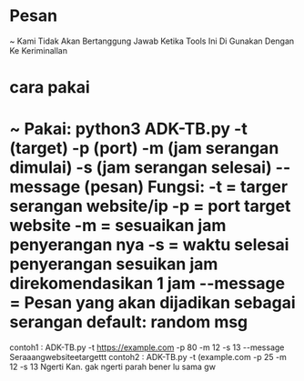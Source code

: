 # Pesan

~ Kami Tidak Akan Bertanggung Jawab Ketika Tools Ini Di Gunakan Dengan Ke Keriminallan

# cara pakai
~ Pakai: 
python3 ADK-TB.py -t (target) -p (port) -m (jam serangan dimulai) -s (jam serangan selesai) --message (pesan)
Fungsi:
-t = targer serangan website/ip
-p = port target website
-m = sesuaikan jam penyerangan nya
-s = waktu selesai penyerangan sesuikan jam direkomendasikan 1 jam
--message = Pesan yang akan dijadikan sebagai serangan default: random msg
=================================
contoh1 : ADK-TB.py -t https://example.com -p 80 -m 12 -s 13 --message Seraaangwebsiteetargettt
contoh2 : ADK-TB.py -t (example.com -p 25 -m 12 -s 13
Ngerti Kan. gak ngerti parah bener lu sama gw
